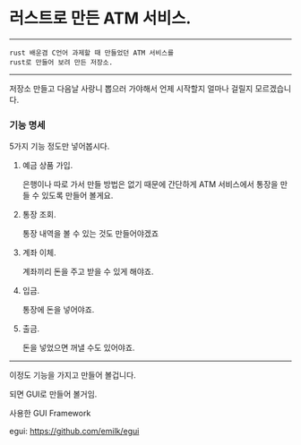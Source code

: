 # 러스트로 만든 ATM 서비스.

---

    rust 배운겸 C언어 과제할 때 만들었던 ATM 서비스를
    rust로 만들어 보려 만든 저장소.

---

저장소 만들고 다음날 사랑니 뽑으러 가야해서 언제 시작할지
얼마나 걸릴지 모르겠습니다.

### 기능 명세

5가지 기능 정도만 넣어봅시다.

1. 예금 상품 가입.

    은행이나 따로 가서 만들 방법은 없기 때문에 간단하게 ATM 서비스에서 통장을 만들 수 있도록 만들어 볼게요.

2. 통장 조회.

    통장 내역을 볼 수 있는 것도 만들어야겠죠

3. 계좌 이체.

    계좌끼리 돈을 주고 받을 수 있게 해야죠.

4. 입금.

    통장에 돈을 넣어야죠.

5. 출금.

    돈을 넣었으면 꺼낼 수도 있어야죠.

---

이정도 기능을 가지고 만들어 볼겁니다. 

되면 GUI로 만들어 볼거임.

사용한 GUI Framework

egui: https://github.com/emilk/egui